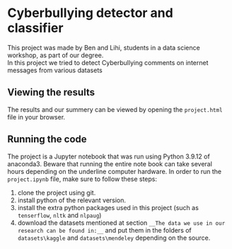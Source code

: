 ﻿# Cyberbullying detector and classifier
 This project was made by Ben and Lihi, students in a data science workshop, as part of our degree.  
 In this project we tried to detect Cyberbullying comments on internet messages from various datasets
 
 ## Viewing the results
 The results and our summery can be viewed by opening the `project.html` file in your browser.
 
 ## Running the code
 The project is a Jupyter notebook that was run using Python 3.9.12 of anaconda3.
 Beware that running the entire note book can take several hours depending on the underline computer hardware.
 In order to run the `project.ipynb` file, make sure to follow these steps:
 1. clone the project using git.
 2. install python of the relevant version.
 3. install the extra python packages used in this project (such as `tenserflow`, `nltk` and `nlpaug`)
 4. download the datasets mentioned at section `__The data we use in our research can be found in:__` and put them in the folders of `datasets\kaggle` and `datasets\mendeley` depending on the source.
 
 
